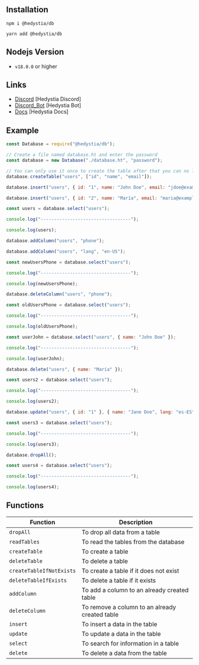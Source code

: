 ## Installation

```
npm i @hedystia/db

yarn add @hedystia/db
```

## Nodejs Version

- `v18.0.0` or higher

## Links

- [Discord](https://discord.gg/aXvuUpvRQs) [Hedystia Discord]
- [Discord_Bot](https://hedystia.com) [Hedystia Bot]
- [Docs](https://docs.hedystia.com/db/start) [Hedystia Docs]

## Example

```js
const Database = require("@hedystia/db");

// Create a file named database.ht and enter the password
const database = new Database("./database.ht", "password");

// You can only use it once to create the table after that you can no longer use it.
database.createTable("users", ["id", "name", "email"]);

database.insert("users", { id: "1", name: "John Doe", email: "jdoe@example.com" });

database.insert("users", { id: "2", name: "María", email: "maria@example.com" });

const users = database.select("users");

console.log("----------------------------------");

console.log(users);

database.addColumn("users", "phone");

database.addColumn("users", "lang", "en-US");

const newUsersPhone = database.select("users");

console.log("----------------------------------");

console.log(newUsersPhone);

database.deleteColumn("users", "phone");

const oldUsersPhone = database.select("users");

console.log("----------------------------------");

console.log(oldUsersPhone);

const userJohn = database.select("users", { name: "John Doe" });

console.log("----------------------------------");

console.log(userJohn);

database.delete("users", { name: "María" });

const users2 = database.select("users");

console.log("----------------------------------");

console.log(users2);

database.update("users", { id: "1" }, { name: "Jane Doe", lang: "es-ES" });

const users3 = database.select("users");

console.log("----------------------------------");

console.log(users3);

database.dropAll();

const users4 = database.select("users");

console.log("----------------------------------");

console.log(users4);
```

## Functions

| Function                 | Description                                    |
| ------------------------ | ---------------------------------------------- |
| `dropAll`                | To drop all data from a table                  |
| `readTables`             | To read the tables from the database           |
| `createTable`            | To create a table                              |
| `deleteTable`            | To delete a table                              |
| `createTableIfNotExists` | To create a table if it does not exist         |
| `deleteTableIfExists`    | To delete a table if it exists                 |
| `addColumn`              | To add a column to an already created table    |
| `deleteColumn`           | To remove a column to an already created table |
| `insert`                 | To insert a data in the table                  |
| `update`                 | To update a data in the table                  |
| `select`                 | To search for information in a table           |
| `delete`                 | To delete a data from the table                |
